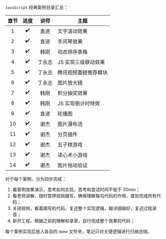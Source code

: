 `JavaScript` 经典案例目录汇总：

| 章节 |        进度        |  讲师  | 主题                 |
| :--: | :----------------: | :----: | -------------------- |
|  1   | :heavy_check_mark: |  袁进  | 文字滚动效果         |
|  2   | :heavy_check_mark: |  袁进  | 手风琴效果           |
|  3   | :heavy_check_mark: |  韩刚  | 动态排序表格         |
|  4   | :heavy_check_mark: | 丁永志 | JS 实现三级联动效果  |
|  5   | :heavy_check_mark: | 丁永志 | 腾讯视频重磅推荐模块 |
|  6   | :heavy_check_mark: | 丁永志 | 图片放大镜           |
|  7   | :heavy_check_mark: |  韩刚  | 积分抽奖效果         |
|  8   | :heavy_check_mark: |  韩刚  | JS 实现倒计时特效    |
|  9   | :heavy_check_mark: |  袁进  | 轮播图               |
|  10  | :heavy_check_mark: |  谢杰  | 图片瀑布流           |
|  11  | :heavy_check_mark: |  谢杰  | 分页插件             |
|  12  | :heavy_check_mark: |  谢杰  | 五子棋游戏           |
|  13  | :heavy_check_mark: |  谢杰  | 读心术小游戏         |
|  14  | :heavy_check_mark: |  谢杰  | 图片拖动验证         |

对于每个案例，分为四步完成：

1. 看案例效果演示，思考如何实现，思考和尝试时间不低于 30min；
2. 看老师讲解，随时暂停视频跟写，确保理解每句代码的作用，直到完成所有代码；
3. 关闭视频，看着跟写的代码，复述整个实现逻辑，越详细越好，复述过程录音；
4. 新开工程，根据之前的理解和录音，自行完成整个效果的代码；

每个案例实现后放入各自的 `demo` 文件夹，笔记只对关键逻辑进行归纳总结。
